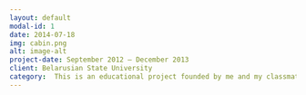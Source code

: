 ```yaml
---
layout: default
modal-id: 1
date: 2014-07-18
img: cabin.png
alt: image-alt
project-date: September 2012 – December 2013
client: Belarusian State University
category:  This is an educational project founded by me and my classmates at Belarusian State University. The goal of the project was helping undergraduate students to learn mathematical disciplines with assistance of senior students. Me (in white jacket near the board) and the team of 10 senior students have been organising workshops, seminars and lectures. We were explaining concepts related to Mathematical Analysis & Linear Algebra.
---
```

